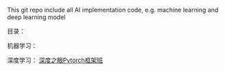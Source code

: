 This git repo include all AI implementation code, e.g. machine learning and deep learning model

目录：

机器学习：


深度学习：
[深度之眼Pytorch框架班](https://github.com/shiqi-lu/Learn-AI/tree/master/pytorch_deepshare)
